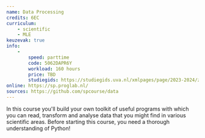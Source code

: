 ```yaml
---
name: Data Processing
credits: 6EC
curriculum:
    - scientific
    - MLE
keuzevak: true
info:
    -
        speed: parttime
        code: 5062DAPR6Y
        workload: 160 hours
        price: TBD
        studiegids: https://studiegids.uva.nl/xmlpages/page/2023-2024/zoek-vak/vak/109510
online: https://sp.proglab.nl/
sources: https://github.com/spcourse/data
---
```


In this course you'll build your own toolkit of useful programs with which you can read, transform and analyse data that you might find in various scientific areas. Before starting this course, you need a thorough understanding of Python!
